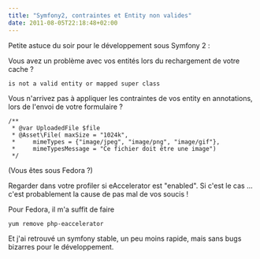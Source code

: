 ```yaml
---
title: "Symfony2, contraintes et Entity non valides"
date: 2011-08-05T22:18:48+02:00
---
```


Petite astuce du soir pour le développement sous Symfony 2 : 

Vous avez un problème avec vos entités lors du rechargement de votre cache ?

    is not a valid entity or mapped super class

Vous n'arrivez pas à appliquer les contraintes de vos entity en annotations, lors de l'envoi de votre formulaire ?

    /**
     * @var UploadedFile $file
     * @Asset\File( maxSize = "1024k",
     *     mimeTypes = {"image/jpeg", "image/png", "image/gif"},
     *     mimeTypesMessage = "Ce fichier doit être une image")
     */

(Vous êtes sous Fedora ?)

Regarder dans votre profiler si eAccelerator est "enabled". Si c'est le cas ... c'est probablement la cause de pas mal de vos soucis !

Pour Fedora, il m'a suffit de faire

    yum remove php-eaccelerator

Et j'ai retrouvé un symfony stable, un peu moins rapide, mais sans bugs bizarres pour le développement.